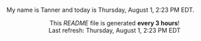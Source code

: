 My name is Tanner and today is Thursday, August 1, 2:23 PM EDT.

<p align="center">This <i>README</i> file is generated <b>every 3 hours</b>!</br>Last refresh: Thursday, August 1, 2:23 PM EDT<br /></p>
